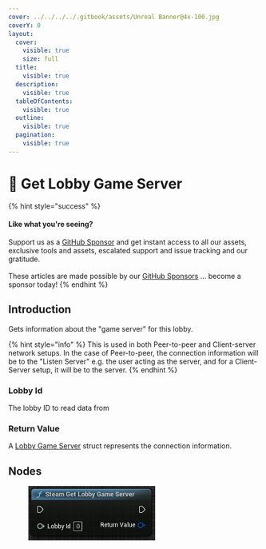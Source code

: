 ```yaml
---
cover: ../../../../.gitbook/assets/Unreal Banner@4x-100.jpg
coverY: 0
layout:
  cover:
    visible: true
    size: full
  title:
    visible: true
  description:
    visible: true
  tableOfContents:
    visible: true
  outline:
    visible: true
  pagination:
    visible: true
---
```


# 🔵 Get Lobby Game Server

{% hint style="success" %}
#### Like what you're seeing?

Support us as a [GitHub Sponsor](../../../../become-a-sponsor/) and get instant access to all our assets, exclusive tools and assets, escalated support and issue tracking and our gratitude.\
\
These articles are made possible by our [GitHub Sponsors](../../../../become-a-sponsor/) ... become a sponsor today!
{% endhint %}

## Introduction

Gets information about the "game server" for this lobby.&#x20;

{% hint style="info" %}
This is used in both Peer-to-peer and Client-server network setups. In the case of Peer-to-peer, the connection information will be to the "Listen Server" e.g. the user acting as the server, and for a Client-Server setup, it will be to the server.
{% endhint %}

### Lobby Id

The lobby ID to read data from

### Return Value

A [Lobby Game Server](../types/lobby-game-server.md) struct represents the connection information.

## Nodes

<figure><img src="../../../../.gitbook/assets/image (4) (1) (1) (1) (1).png" alt=""><figcaption></figcaption></figure>
